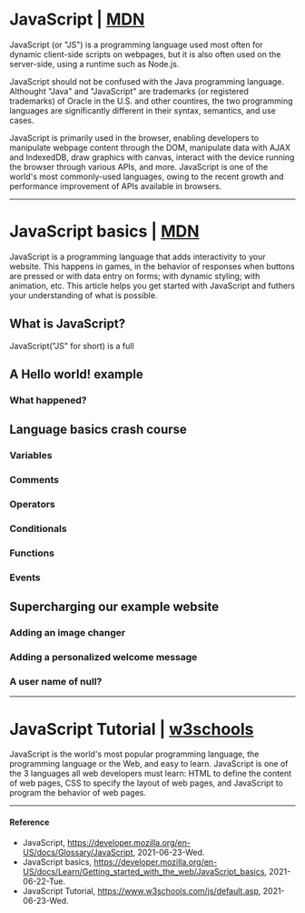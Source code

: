 # JavaScript | [MDN](https://developer.mozilla.org/en-US/docs/Glossary/JavaScript)
JavaScript (or "JS") is a programming language used most often for dynamic client-side scripts on webpages, but it is also often used on the server-side, using a runtime such as Node.js.

JavaScript should not be confused with the Java programming language. Althought "Java" and "JavaScript" are trademarks (or registered trademarks) of Oracle in the U.S. and other countires, the two programming languages are significantly different in their syntax, semantics, and use cases.

JavaScript is primarily used in the browser, enabling developers to manipulate webpage content through the DOM, manipulate data with AJAX and IndexedDB, draw graphics with canvas, interact with the device running the browser through various APIs, and more. JavaScript is one of the world's most commonly-used languages, owing to the recent growth and performance improvement of APIs available in browsers.

----------

# JavaScript basics | [MDN](https://developer.mozilla.org/en-US/docs/Learn/Getting_started_with_the_web/JavaScript_basics)
JavaScript is a programming language that adds interactivity to your website. This happens in games, in the behavior of responses when buttons are pressed or with data entry on forms; with dynamic styling; with animation, etc. This article helps you get started with JavaScript and futhers your understanding of what is possible.

## What is JavaScript?
JavaScript("JS" for short) is a full

## A Hello world! example

### What happened?

## Language basics crash course

### Variables

### Comments

### Operators

### Conditionals

### Functions

### Events

## Supercharging our example website

### Adding an image changer

### Adding a personalized welcome message

### A user name of null?

----------

# JavaScript Tutorial | [w3schools](https://www.w3schools.com/js/default.asp)
JavaScript is the world's most popular programming language, the programming language or the Web, and easy to learn.
JavaScript is one of the 3 languages all web developers must learn: HTML to define the content of web pages, CSS to specify the layout of web pages, and JavaScript to program the behavior of web pages.

----------

#### Reference
- JavaScript, https://developer.mozilla.org/en-US/docs/Glossary/JavaScript, 2021-06-23-Wed.
- JavaScript basics, https://developer.mozilla.org/en-US/docs/Learn/Getting_started_with_the_web/JavaScript_basics, 2021-06-22-Tue.
- JavaScript Tutorial, https://www.w3schools.com/js/default.asp, 2021-06-23-Wed.
